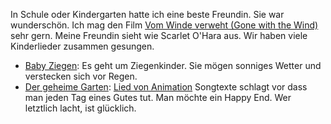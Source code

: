 In Schule oder Kindergarten hatte ich eine beste Freundin. Sie war wunderschön. Ich mag den Film  [Vom Winde verweht (Gone with the Wind)](https://de.wikipedia.org/wiki/Vom_Winde_verweht_(Film)) sehr gern. Meine Freundin sieht wie Scarlet O'Hara aus. Wir haben viele Kinderlieder zusammen gesungen. 
- [Baby Ziegen](https://youtu.be/saWZlBj-3js): Es geht um Ziegenkinder. Sie mögen sonniges Wetter und verstecken sich vor Regen. 
- [Der geheime Garten](https://de.wikipedia.org/wiki/Der_geheime_Garten): [Lied von Animation](https://youtu.be/dRQaTevsh44) Songtexte schlagt vor dass man jeden Tag eines Gutes tut. Man möchte ein Happy End. Wer letztlich lacht, ist glücklich.